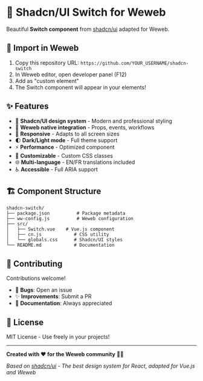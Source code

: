 # 🎨 Shadcn/UI Switch for Weweb

Beautiful **Switch component** from [shadcn/ui](https://ui.shadcn.com/) adapted for Weweb.

## 🚀 Import in Weweb

1. Copy this repository URL: `https://github.com/YOUR_USERNAME/shadcn-switch`
2. In Weweb editor, open developer panel (F12)
3. Add as "custom element"
4. The Switch component will appear in your elements!

## ✨ Features

- 🎨 **Shadcn/UI design system** - Modern and professional styling
- 🔗 **Weweb native integration** - Props, events, workflows
- 📱 **Responsive** - Adapts to all screen sizes
- 🌓 **Dark/Light mode** - Full theme support
- ⚡ **Performance** - Optimized component
- 🔧 **Customizable** - Custom CSS classes
- 🌐 **Multi-language** - EN/FR translations included
- ♿ **Accessible** - Full ARIA support

## 🏗️ Component Structure

```
shadcn-switch/
├── package.json          # Package metadata
├── ww-config.js          # Weweb configuration
├── src/
│   ├── Switch.vue    # Vue.js component
│   ├── cn.js            # CSS utility
│   └── globals.css      # Shadcn/UI styles
└── README.md            # Documentation
```

## 🤝 Contributing

Contributions welcome!
- 🐛 **Bugs**: Open an issue
- ✨ **Improvements**: Submit a PR
- 📝 **Documentation**: Always appreciated

## 📄 License

MIT License - Use freely in your projects!

---

**Created with ❤️ for the Weweb community** 🎨✨

*Based on [shadcn/ui](https://ui.shadcn.com/) - The best design system for React, adapted for Vue.js and Weweb*
